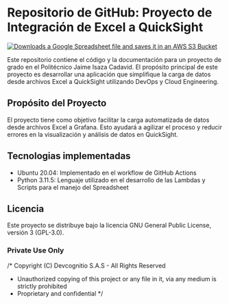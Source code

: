 # Repositorio de GitHub: Proyecto de Integración de Excel a QuickSight

[![Downloads a Google Spreadsheet file and saves it in an AWS S3 Bucket](https://github.com/jpalominopDevco/staff-assessment-formatting-and-integration/actions/workflows/spreadsheet-load-to-s3-workflow.yml/badge.svg?branch=main)](https://github.com/jpalominopDevco/staff-assessment-formatting-and-integration/actions/workflows/spreadsheet-load-to-s3-workflow.yml)

Este repositorio contiene el código y la documentación para un proyecto de grado en el Politécnico Jaime Isaza Cadavid. El propósito principal de este proyecto es desarrollar una aplicación que simplifique la carga de datos desde archivos Excel a QuickSight utilizando DevOps y Cloud Engineering.

## Propósito del Proyecto
El proyecto tiene como objetivo facilitar la carga automatizada de datos desde archivos Excel a Grafana. Esto ayudará a agilizar el proceso y reducir errores en la visualización y análisis de datos en QuickSight.

## Tecnologias implementadas
- Ubuntu 20.04: Implementado en el workflow de GitHub Actions
- Python 3.11.5: Lenguaje utilizado en el desarrollo de las Lambdas y Scripts para el manejo del Spreadsheet

## Licencia
Este proyecto se distribuye bajo la licencia GNU General Public License, versión 3 (GPL-3.0).
### Private Use Only
/* Copyright (C) Devcognitio S.A.S - All Rights Reserved
 * Unauthorized copying of this project or any file in it, via any medium is strictly prohibited
 * Proprietary and confidential
 */

